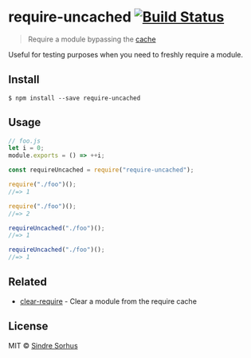 # require-uncached [![Build Status](https://travis-ci.org/sindresorhus/require-uncached.svg?branch=master)](https://travis-ci.org/sindresorhus/require-uncached)

> Require a module bypassing the [cache](https://nodejs.org/api/modules.html#modules_caching)

Useful for testing purposes when you need to freshly require a module.

## Install

```
$ npm install --save require-uncached
```

## Usage

```js
// foo.js
let i = 0;
module.exports = () => ++i;
```

```js
const requireUncached = require("require-uncached");

require("./foo")();
//=> 1

require("./foo")();
//=> 2

requireUncached("./foo")();
//=> 1

requireUncached("./foo")();
//=> 1
```

## Related

* [clear-require](https://github.com/sindresorhus/clear-require) - Clear a module from the require cache

## License

MIT © [Sindre Sorhus](https://sindresorhus.com)
